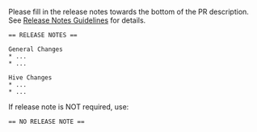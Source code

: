 Please fill in the release notes towards the bottom of the PR description.
See [Release Notes Guidelines](https://github.com/prestodb/presto/wiki/Release-Notes-Guidelines) for details.

```
== RELEASE NOTES ==

General Changes
* ...
* ...

Hive Changes
* ...
* ...
```

If release note is NOT required, use:

```
== NO RELEASE NOTE ==
```
